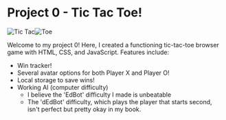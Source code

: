 <!-- # Introduction to Markdown
## Subheading
### Subsubheading
#### Subsubsubheading

Alternative for h2
------------------

Alternative for h1
==================

Paragraphs are respected

New lines are separating your paragraphs.

# Tictactoe

Welcome to my project 0.

## Textual emphasis

Here is a paragraph with **bold** and *italic* text. Also write _underscore_. Also __bold__.

Wow this is ***intense***.

## Lists

- Groucho
- Harpo
- Chico

Alternatively:
* Groucho
* Harpo
* Chico

## Numbered Lists
1. Groucho
1. Harpo
1. Chico
1. Zeppo


## Links
Links are important! Here is a link to [Github](http://www.github.com/).

![Bill Murray](http://www.fillmurray.com/50/50)

## Code 

A commonly used variable in the browser is called `document`. See also: `window`, which also crops up a lot. jQuery uses the `$` variable. 

``` javascript
const happyBoi = function () {
    console.log('beer');
};
``` -->

# Project 0 - Tic Tac Toe!

![Tic Tac](images/freshmint.webp)![Toe](images/324099081595211.png)

Welcome to my project 0! Here, I created a functioning tic-tac-toe browser game with HTML, CSS, and JavaScript. Features include:

- Win tracker!
- Several avatar options for both Player X and Player O!
- Local storage to save wins!
- Working AI (computer difficulty)
    - I believe the 'EdBot' difficulty I made is unbeatable
    - The 'dEdBot' difficulty, which plays the player that starts second, isn't perfect but pretty okay in my book.